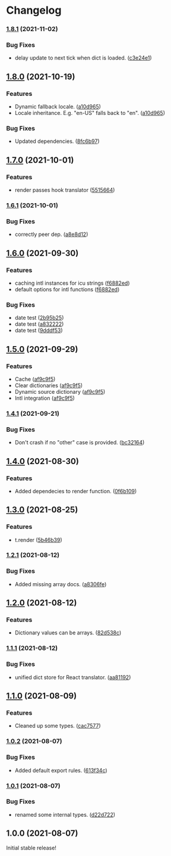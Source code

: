 # Changelog

### [1.8.1](https://www.github.com/schummar/schummar-translate/compare/v1.8.0...v1.8.1) (2021-11-02)


### Bug Fixes

* delay update to next tick when dict is loaded. ([c3e24e1](https://www.github.com/schummar/schummar-translate/commit/c3e24e1261e11c4660db8f9be06201889243da3f))

## [1.8.0](https://www.github.com/schummar/schummar-translate/compare/v1.7.0...v1.8.0) (2021-10-19)


### Features

* Dynamic fallback locale. ([a10d965](https://www.github.com/schummar/schummar-translate/commit/a10d9650d1579ece44ff686f024e7e641c89ca23))
* Locale inheritance. E.g. "en-US" falls back to "en". ([a10d965](https://www.github.com/schummar/schummar-translate/commit/a10d9650d1579ece44ff686f024e7e641c89ca23))


### Bug Fixes

* Updated dependencies. ([8fc6b97](https://www.github.com/schummar/schummar-translate/commit/8fc6b976d3da36f92e54463ac46dc3920662d2c6))

## [1.7.0](https://www.github.com/schummar/schummar-translate/compare/v1.6.1...v1.7.0) (2021-10-01)


### Features

* render passes hook translator ([5515664](https://www.github.com/schummar/schummar-translate/commit/551566412addeafe95bb90c6d59e98ddeb8c1b1b))

### [1.6.1](https://www.github.com/schummar/schummar-translate/compare/v1.6.0...v1.6.1) (2021-10-01)


### Bug Fixes

* correctly peer dep. ([a8e8d12](https://www.github.com/schummar/schummar-translate/commit/a8e8d1232cde1ad2dc456960ccac0f6d8c90f5b7))

## [1.6.0](https://www.github.com/schummar/schummar-translate/compare/v1.5.0...v1.6.0) (2021-09-30)


### Features

* caching intl instances for icu strings ([f6882ed](https://www.github.com/schummar/schummar-translate/commit/f6882edaf46c33099efda60a3a031a92ba8f21fc))
* default options for intl functions ([f6882ed](https://www.github.com/schummar/schummar-translate/commit/f6882edaf46c33099efda60a3a031a92ba8f21fc))


### Bug Fixes

* date test ([2b95b25](https://www.github.com/schummar/schummar-translate/commit/2b95b250445bbc63870633ac7f621509a2dc23d7))
* date test ([a832222](https://www.github.com/schummar/schummar-translate/commit/a832222e14238063d14ccc5a7b258951542e8685))
* date test ([9dddf53](https://www.github.com/schummar/schummar-translate/commit/9dddf5322f69787e53e369cb9291c56ff3e0184c))

## [1.5.0](https://www.github.com/schummar/schummar-translate/compare/v1.4.1...v1.5.0) (2021-09-29)


### Features

* Cache ([af9c9f5](https://www.github.com/schummar/schummar-translate/commit/af9c9f5e98614e67dcbc0001065af5e4ec9fe2ef))
* Clear dictionaries ([af9c9f5](https://www.github.com/schummar/schummar-translate/commit/af9c9f5e98614e67dcbc0001065af5e4ec9fe2ef))
* Dynamic source dictionary ([af9c9f5](https://www.github.com/schummar/schummar-translate/commit/af9c9f5e98614e67dcbc0001065af5e4ec9fe2ef))
* Intl integration ([af9c9f5](https://www.github.com/schummar/schummar-translate/commit/af9c9f5e98614e67dcbc0001065af5e4ec9fe2ef))

### [1.4.1](https://www.github.com/schummar/schummar-translate/compare/v1.4.0...v1.4.1) (2021-09-21)


### Bug Fixes

* Don't crash if no "other" case is provided. ([bc32164](https://www.github.com/schummar/schummar-translate/commit/bc321640f0c640769dace87694e5eead11f7dc57))

## [1.4.0](https://www.github.com/schummar/schummar-translate/compare/v1.3.0...v1.4.0) (2021-08-30)


### Features

* Added dependecies to render function. ([0f6b109](https://www.github.com/schummar/schummar-translate/commit/0f6b109738441ba8fc626ba39456879dd70f1efb))

## [1.3.0](https://www.github.com/schummar/schummar-translate/compare/v1.2.1...v1.3.0) (2021-08-25)


### Features

* t.render ([5b46b39](https://www.github.com/schummar/schummar-translate/commit/5b46b39d32a3bff0024f2e4f89bd79d6b781a9f0))

### [1.2.1](https://www.github.com/schummar/schummar-translate/compare/v1.2.0...v1.2.1) (2021-08-12)


### Bug Fixes

* Added missing array docs. ([a8306fe](https://www.github.com/schummar/schummar-translate/commit/a8306fea23976bf08fac6e0999b45a19d789a6b9))

## [1.2.0](https://www.github.com/schummar/schummar-translate/compare/v1.1.1...v1.2.0) (2021-08-12)


### Features

* Dictionary values can be arrays. ([82d538c](https://www.github.com/schummar/schummar-translate/commit/82d538c3ef425d3a35546a811b402ce7acf16982))

### [1.1.1](https://www.github.com/schummar/schummar-translate/compare/v1.1.0...v1.1.1) (2021-08-12)


### Bug Fixes

* unified dict store for React translator. ([aa81192](https://www.github.com/schummar/schummar-translate/commit/aa8119279d4133bc61e590a9c9e4e7632bb27389))

## [1.1.0](https://www.github.com/schummar/schummar-translate/compare/v1.0.2...v1.1.0) (2021-08-09)


### Features

* Cleaned up some types. ([cac7577](https://www.github.com/schummar/schummar-translate/commit/cac757796ec1fa45981fb4c748b2546f4f3e96b4))

### [1.0.2](https://www.github.com/schummar/schummar-translate/compare/v1.0.1...v1.0.2) (2021-08-07)


### Bug Fixes

* Added default export rules. ([613f34c](https://www.github.com/schummar/schummar-translate/commit/613f34c5b6d6a73dd972d0bbcb60a32e8c962b31))

### [1.0.1](https://www.github.com/schummar/schummar-translate/compare/v1.0.0...v1.0.1) (2021-08-07)


### Bug Fixes

* renamed some internal types. ([d22d722](https://www.github.com/schummar/schummar-translate/commit/d22d7224a59458a0370f8c5708a556084da1c135))

## 1.0.0 (2021-08-07)
Initial stable release!
